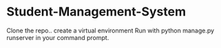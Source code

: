 # Student-Management-System
Clone the repo..
create a virtual environment
Run with python manage.py runserver in your command prompt.
